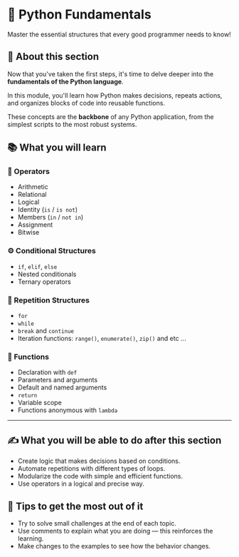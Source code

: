 # 📘 Python Fundamentals

Master the essential structures that every good programmer needs to know!

## 🔹 About this section

Now that you've taken the first steps, it's time to delve deeper into the **fundamentals of the Python language**.

In this module, you'll learn how Python makes decisions, repeats actions, and organizes blocks of code into reusable functions.

These concepts are the **backbone** of any Python application, from the simplest scripts to the most robust systems.

## 📚 What you will learn

### 🔢 Operators

- Arithmetic
- Relational
- Logical
- Identity (`is` / `is not`)
- Members (`in` / `not in`)
- Assignment
- Bitwise

### ⚙️ Conditional Structures

- `if`, `elif`, `else`
- Nested conditionals
- Ternary operators

### 🔁 Repetition Structures

- `for`
- `while`
- `break` and `continue`
- Iteration functions: `range()`, `enumerate()`, `zip()` and etc ...

### 🧰 Functions

- Declaration with `def`
- Parameters and arguments
- Default and named arguments
- `return`
- Variable scope
- Functions anonymous with `lambda`

---

## ✍️ What you will be able to do after this section

- Create logic that makes decisions based on conditions.
- Automate repetitions with different types of loops.
- Modularize the code with simple and efficient functions.
- Use operators in a logical and precise way.

## 🚀 Tips to get the most out of it

- Try to solve small challenges at the end of each topic.
- Use comments to explain what you are doing — this reinforces the learning.
- Make changes to the examples to see how the behavior changes.